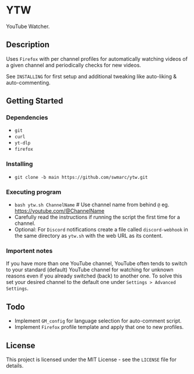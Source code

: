 # YTW

YouTube Watcher.

## Description

Uses `Firefox` with per channel profiles for automatically watching videos of a given channel and periodically checks for new videos.

See `INSTALLING` for first setup and additional tweaking like auto-liking & auto-commenting.

## Getting Started

### Dependencies

* `git`
* `curl`
* `yt-dlp`
* `firefox`

### Installing

* `git clone -b main https://github.com/swmarc/ytw.git`

### Executing program

* `bash ytw.sh ChannelName` # Use channel name from behind `@` eg. https://youtube.com/@ChannelName
* Carefully read the instructions if running the script the first time for a channel.
* Optional: For `Discord` notifications create a file called `discord-webhook` in the same directory as `ytw.sh` with the web URL as its content.

### Importent notes

If you have more than one YouTube channel, YouTube often tends to switch to your standard (default) YouTube channel for watching for unknown reasons even if you already switched (back) to another one. To solve this set your desired channel to the default one under `Settings > Advanced Settings`.

## Todo

* Implement `GM_config` for language selection for auto-comment script.
* Implement `Firefox` profile template and apply that one to new profiles.

## License

This project is licensed under the MIT License - see the `LICENSE` file for details.
